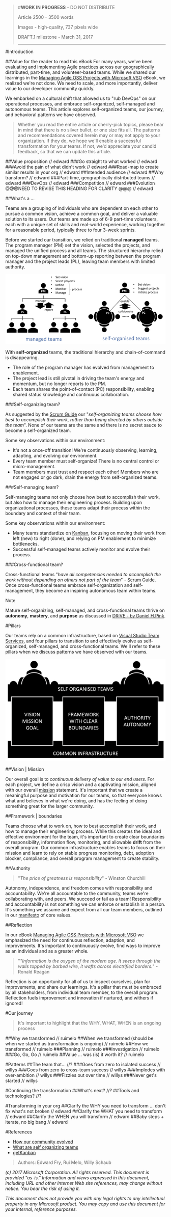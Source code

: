 > #**WORK IN PROGRESS** - DO NOT DISTRIBUTE
> 
> Article 2500 - 3500 words
> 
> Images - high-quality, 737 pixels wide
>
> DRAFT.1 milestone - March 31, 2017
> 
> -----------------------------------------

#Introduction

##Value for the reader to read this eBook
For many years, we've been evaluating and implementing Agile practices across our geographically distributed, part-time, and volunteer-based teams. While we shared our learnings in the [Managing Agile OSS Projects with Microsoft VSO](https://blogs.msdn.microsoft.com/microsoft_press/2015/04/09/free-ebook-managing-agile-open-source-software-projects-with-microsoft-visual-studio-online/) eBook, we realized we're not done. We need to scale, and more importantly, deliver value to our developer community quickly. 

We embarked on a cultural shift that allowed us to "rub DevOps" on our operational processes, and embrace self-organized, self-managed and autonomous teams. This article explores self-organized teams, our journey, and behavioral patterns we have observed. 

> Whether you read the entire article or cherry-pick topics, please bear in mind that there is no silver bullet, or one size fits all. The patterns and recommendations covered herein may or may not apply to your organization. If they do, we hope we'll enable a successful transformation for your teams. If not, we'd appreciate your candid feedback, so that we can update this article. 

##Value proposition
// edward
###Go straight to what worked
// edward
###Avoid the pain of what didn't work
// edward
###Road-map to create similar results in your org
// edward
##Intended audience
// edward
##Why transform?
// edward
###Part-time, geographically distributed teams
// edward
###DevOps
// edward
###Competition
// edward
###Evolution @@@NEED TO REVISE THIS HEADING FOR CLARITY @@@
// edward

##What's a ...

Teams are a grouping of individuals who are dependent on each other to pursue a common vision, achieve a common goal, and deliver a valuable solution to its users. Our teams are made up of 6-9 part-time volunteers, each with a unique set of skills and real-world experience, working together for a reasonable period, typically three to four 3-week sprints.

Before we started our transition, we relied on traditional **managed** teams. The program manager (PM) set the vision, selected the projects, and managed the unified process and all teams. The structured hierarchy relied on top-down management and bottom-up reporting between the program manager and the project leads (PL), leaving team members with limited authority.

![Managed versus self-organized teams](./_img/our-journey-of-transforming-to-a-devops-culture/our-journey-teams.png)

With **self-organized** teams, the traditional hierarchy and chain-of-command is disappearing. 

- The role of the program manager has evolved from management to enablement. 
- The project lead is still pivotal in driving the team's energy and momentum, but no longer reports to the PM.
- Each team shares the point-of-contact (PC) responsibility, enabling shared status knowledge and continuous collaboration.

###Self-organizing team?

As suggested by the [Scrum Guide](http://www.scrumguides.org/scrum-guide.html) our "*self-organizing teams choose how best to accomplish their work, rather than being directed by others outside the team*". None of our teams are the same and there is no secret sauce to become a self-organized team. 

Some key observations within our environment:

- It's not a once-off transition! We're continuously observing, learning, adapting, and evolving our environment.
- Every team member must self-organize! There is no central control or micro-management. 
- Team members must trust and respect each other! Members who are not engaged or go dark, drain the energy from self-organized teams.

###Self-managing team?

Self-managing teams not only choose how best to accomplish their work, but also how to manage their engineering process. Building upon organizational processes, these teams adapt their process within the boundary and context of their team.

Some key observations within our environment: 
- Many teams standardize on [Kanban](https://www.visualstudio.com/en-us/docs/work/kanban/kanban-basics), focusing on moving their work from left (new) to right (done), and relying on PM enablement to minimize bottlenecks. 
- Successful self-managed teams actively monitor and evolve their process. 

###Cross-functional team?

Cross-functional teams "*have all competencies needed to accomplish the work without depending on others not part of the team*" - [Scrum Guide](http://www.scrumguides.org/scrum-guide.html). Once cross-functional teams embrace self-organization and self-management, they become an inspiring autonomous team within teams.

> [!NOTE]
> 
> Mature self-organizing, self-managed, and cross-functional teams thrive on **autonomy**, **mastery**, and **purpose** as discussed in [DRiVE - by Daniel H.Pink](https://www.youtube.com/watch?v=KgGhSOAtAyQ). 

#Pillars

Our teams rely on a common infrastructure, based on [Visual Studio Team Services](https://www.visualstudio.com/team-services/), and four pillars to transition to and effectively evolve as self-organized, self-managed, and cross-functional teams. We'll refer to these pillars when we discuss patterns we have observed with our teams.

![Pillars for self-organized teams](./_img/our-journey-of-transforming-to-a-devops-culture/our-journey-pillars.png)

##Vision | Mission

Our overall goal is to *continuous delivery of value to our end users*. For each project, we define a crisp vision and a captivating mission, aligned with our overall [mission](https://aka.ms/vsarmission) statement. It's important that we create a meaningful purpose and motivation for our teams, so that everyone knows what and believes in what we're doing, and has the feeling of doing something great for the larger community.

##Framework | boundaries

Teams choose what to work on, how to best accomplish their work, and how to manage their engineering process. While this creates the ideal and effective environment for the team, it's important to create clear boundaries of responsibility, information flow, monitoring, and allowable **drift** from the overall program. Our common infrastructure enables teams to focus on their mission and learn to rely on stable progress monitoring, debt, adoption blocker, compliance, and overall program management to create stability. 

##Authority

> "*The price of greatness is responsibility*" - Winston Churchill

Autonomy, independence, and freedom comes with responsibility and accountability. We're all accountable to the community, teams we're collaborating with, and peers. We succeed or fail as a team! Responsibility and accountability is not something we can enforce or establish in a person. It's something we assume and expect from all our team members, outlined in our [manifesto](https://aka.ms/vsaraboutus) of core values.

##Reflection

In our eBook [Managing Agile OSS Projects with Microsoft VSO](https://blogs.msdn.microsoft.com/microsoft_press/2015/04/09/free-ebook-managing-agile-open-source-software-projects-with-microsoft-visual-studio-online/) we emphasized the need for continuous reflection, adaption, and improvements. It's important to continuously evolve, find ways to improve as an individual and as a greater whole. 

> "*"Information is the oxygen of the modern age. It seeps through the walls topped by barbed wire, it wafts across electrified borders.*" - Ronald Reagan

Reflection is an opportunity for all of us to inspect ourselves, plan for improvements, and share our learnings. It's a pillar that must be embraced by all stakeholders, from individual team member, to the overall program. Reflection fuels improvement and innovation if nurtured, and withers if ignored!

#Our journey

>It's important to highlight that the WHY, WHAT, WHEN is an ongoing process

##Why we transformed
// ruimelo
##When we transformed (should be when we started as transformation is ongoing)
// ruimelo
##How we transformed
// ruimelo
###Planning
// ruimelo
###Investigation
// ruimelo
###Go, Go, Go
// ruimelo
##Value ... was (is) it worth it?
// ruimelo

#Patterns
##The team that...
//?
###Goes from zero to isolated success
// willys
###Goes from zero to cross-team success
// willys
###Implodes with over-ambition
// willys
###Fizzles out over time
// willys
###Never get's started
// willys

#Continuing the transformation
##What's next?
//?
##Tools and technologies?
//?

#Transforming in your org
##Clarify the WHY you need to transform ... don't fix what's not broken
// edward
##Clarify the WHAT you need to transform
// edward
##Clarify the WHEN you will transform
// edward
##Baby steps + iterate, no big bang 
// edward

#References
- [How our community evolved](https://blogs.msdn.microsoft.com/visualstudioalmrangers/2016/09/16/how-has-the-ranger-community-evolved-over-the-past-10-years-and-whats-the-future-plan/)
- [What are self organizing teams](http://www.infoq.com/articles/what-are-self-organising-teams)
- [getKanban](https://getKanban.com)

> Authors: Edward Fry, Rui Melo, Willy Schaub
 
*(c) 2017 Microsoft Corporation. All rights reserved. This document is
provided "as-is." Information and views expressed in this document,
including URL and other Internet Web site references, may change without
notice. You bear the risk of using it.*

*This document does not provide you with any legal rights to any
intellectual property in any Microsoft product. You may copy and use
this document for your internal, reference purposes.*
